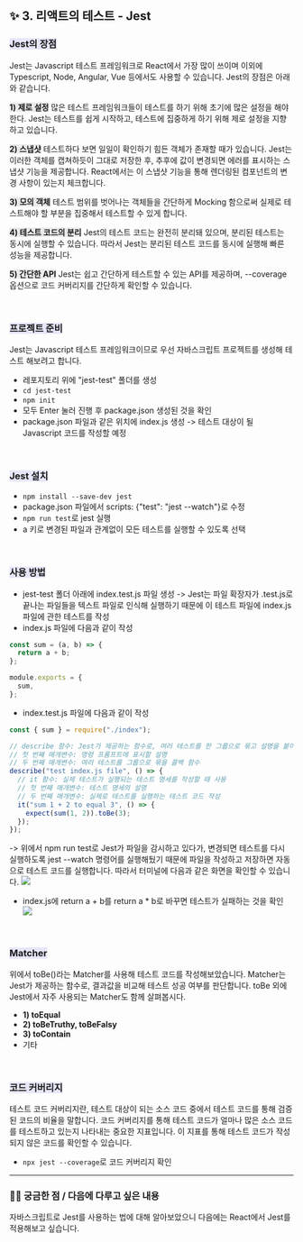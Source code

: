 ## ✨ 3. 리액트의 테스트 - Jest

### **<span style="background-color:lavender">Jest의 장점</span>**

Jest는 Javascript 테스트 프레임워크로 React에서 가장 많이 쓰이며 이외에 Typescript, Node, Angular, Vue 등에서도 사용할 수 있습니다.
Jest의 장점은 아래와 같습니다.

**<span style="background-color:#eaeaea">1) 제로 설정</span>**
많은 테스트 프레임워크들이 테스트를 하기 위해 초기에 많은 설정을 해야 한다. Jest는 테스트를 쉽게 시작하고, 테스트에 집중하게 하기 위해 제로 설정을 지향하고 있습니다.

**<span style="background-color:#eaeaea">2) 스냅샷</span>**
테스트하다 보면 일일이 확인하기 힘든 객체가 존재할 때가 있습니다. Jest는 이러한 객체를 캡쳐하듯이 그대로 저장한 후, 추후에 값이 변경되면 에러를 표시하는 스냅샷 기능을 제공합니다. React에서는 이 스냅샷 기능을 통해 렌더링된 컴포넌트의 변경 사항이 있는지 체크합니다.

**<span style="background-color:#eaeaea">3) 모의 객체</span>**
테스트 범위를 벗어나는 객체들을 간단하게 Mocking 함으로써 실제로 테스트해야 할 부분을 집중해서 테스트할 수 있게 합니다.

**<span style="background-color:#eaeaea">4) 테스트 코드의 분리</span>**
Jest의 테스트 코드는 완전히 분리돼 있으며, 분리된 테스트는 동시에 실행할 수 있습니다. 따라서 Jest는 분리된 테스트 코드를 동시에 실행해 빠른 성능을 제공합니다.

**<span style="background-color:#eaeaea">5) 간단한 API</span>**
Jest는 쉽고 간단하게 테스트할 수 있는 API를 제공하며, --coverage 옵션으로 코드 커버리지를 간단하게 확인할 수 있습니다.

<br />

### **<span style="background-color:lavender">프로젝트 준비</span>**

Jest는 Javascript 테스트 프레임워크이므로 우선 자바스크립트 프로젝트를 생성해 테스트 해보려고 합니다.

- 레포지토리 위에 "jest-test" 폴더를 생성
- `cd jest-test`
- `npm init`
- 모두 Enter 눌러 진행 후 package.json 생성된 것을 확인
- package.json 파일과 같은 위치에 index.js 생성
  -> 테스트 대상이 될 Javascript 코드를 작성할 예정

<br />

### **<span style="background-color:lavender">Jest 설치</span>**

- `npm install --save-dev jest`
- package.json 파일에서 scripts: {"test": "jest --watch"}로 수정
- `npm run test`로 jest 실행
- a 키로 변경된 파일과 관계없이 모든 테스트를 실행할 수 있도록 선택

<br />

### **<span style="background-color:lavender">사용 방법</span>**

- jest-test 폴더 아래에 index.test.js 파일 생성
  -> Jest는 파일 확장자가 .test.js로 끝나는 파일들을 텍스트 파일로 인식해 실행하기 때문에 이 테스트 파일에 index.js 파일에 관한 테스트를 작성
- index.js 파일에 다음과 같이 작성

```javascript
const sum = (a, b) => {
  return a + b;
};

module.exports = {
  sum,
};
```

- index.test.js 파일에 다음과 같이 작성

```javascript
const { sum } = require("./index");

// describe 함수: Jest가 제공하는 함수로, 여러 테스트를 한 그룹으로 묶고 설명을 붙이기 위해 사용
// 첫 번째 매개변수: 명령 프롬프트에 표시할 설명
// 두 번째 매개변수: 여러 테스트를 그룹으로 묶을 콜백 함수
describe("test index.js file", () => {
  // it 함수: 실제 테스트가 실행되는 테스트 명세를 작성할 때 사용
  // 첫 번째 매개변수: 테스트 명세의 설명
  // 두 번째 매개변수: 실제로 테스트를 실행하는 테스트 코드 작성
  it("sum 1 + 2 to equal 3", () => {
    expect(sum(1, 2)).toBe(3);
  });
});
```

-> 위에서 npm run test로 Jest가 파일을 감시하고 있다가, 변경되면 테스트를 다시 실행하도록 jest --watch 명령어를 실행해뒀기 때문에 파일을 작성하고 저장하면 자동으로 테스트 코드를 실행합니다. 따라서 터미널에 다음과 같은 화면을 확인할 수 있습니다.
![](https://velog.velcdn.com/images/so356hot/post/88348604-0a5d-4bb3-80ce-0748d804545e/image.png)

- index.js에 return a + b를 return a \* b로 바꾸면 테스트가 실패하는 것을 확인
  ![](https://velog.velcdn.com/images/so356hot/post/31d34f39-b11c-48f7-ab31-c59abebd9319/image.png)

<br />

### **<span style="background-color:lavender">Matcher</span>**

위에서 toBe()라는 Matcher를 사용해 테스트 코드를 작성해보았습니다. Matcher는 Jest가 제공하는 함수로, 결과값을 비교해 테스트 성공 여부를 판단합니다.
toBe 외에 Jest에서 자주 사용되는 Matcher도 함께 살펴봅시다.

- **1) toEqual**
- **2) toBeTruthy, toBeFalsy**
- **3) toContain**
- 기타

<br />

### **<span style="background-color:lavender">코드 커버리지</span>**

테스트 코드 커버리지란, 테스트 대상이 되는 소스 코드 중에서 테스트 코드를 통해 검증된 코드의 비율을 말합니다.
코드 커버리지를 통해 테스트 코드가 얼마나 많은 소스 코드를 테스트하고 있는지 나타내는 중요한 지표입니다. 이 지표를 통해 테스트 코드가 작성되지 않은 코드를 확인할 수 있습니다.

- `npx jest --coverage`로 코드 커버리지 확인

---

### 🙋‍♂️ 궁금한 점 / 다음에 다루고 싶은 내용

자바스크립트로 Jest를 사용하는 법에 대해 알아보았으니 다음에는 React에서 Jest를 적용해보고 싶습니다.

